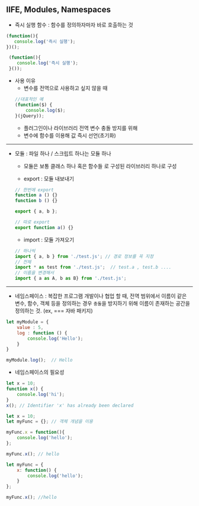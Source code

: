 ## IIFE, Modules, Namespaces

* 즉시 실행 함수 : 함수를 정의하자마자 바로 호출하는 것
```js
(function(){
   console.log('즉시 실행');
})();

 (function(){
    console.log('즉시 실행');
 }());
```

* 사용 이유
    * 변수를 전역으로 사용하고 싶지 않을 때
    ```js
    //대표적인 예
    (function($) {
        console.log($);
    }(jQuery));
    ```
    * 플러그인이나 라이브러리 전역 변수 충돌 방지를 위해
    * 변수에 함수를 이용해 값 즉시 선언(초기화)
---    
* 모듈 : 파일 하나 /  스크립트 하나는 모듈 하나
    * 모듈은 보통 클래스 하나 혹은 함수들 로 구성된 라이브러리 하나로 구성
     
    * export : 모듈 내보내기
    ```js
    // 한번에 export
    function a () {}
    function b () {}

    export { a, b };

    // 따로 export
    export function a() {}
    ```
    * import : 모듈 가져오기
    ```js
    // 하나씩
    import { a, b } from './test.js'; // 경로 정보를 꼭 지정
    // 전체
    import * as test from './test.js';  // test.a , test.b ....
    // 이름을 변경해서
    import { a as A, b as B} from './test.js';
    ```
---   
* 네임스페이스 : 복잡한 프로그램 개발이나 협업 할 때, 전역 범위에서 이름이 같은 변수, 함수, 객체 등을 정의하는 경우 `충돌`을 방지하기 위해 이름이 존재하는 공간을 정의하는 것. (ex,  === 자바 패키지)
```js
let myModule = {
    value : 5,
    log : function () {
        console.log('Hello');
    }
}

myModule.log();  // Hello
```

* 네임스페이스의 필요성
```js
let x = 10;
function x() {
    console.log('hi');
}
x(); // Identifier 'x' has already been declared

let x = 10;
let myFunc = {}; // 객체 개념을 이용

myFunc.x = function(){
    console.log('hello');
};

myFunc.x(); // hello

let myFunc = {
    x: function() {
        console.log('hello');
    }
};

myFunc.x(); //hello
```
